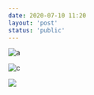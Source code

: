 ```yaml
---
date: 2020-07-10 11:20
layout: 'post'
status: 'public'
---
```


![a](https://pixabay.com/zh/photos/daisy-flower-lake-nature-summer-5383056/)

![c](https://cdn.pixabay.com/photo/2020/01/20/20/58/building-4781384_1280.jpg)

![](https://image.flaticon.com/icons/svg/3154/3154221.svg)